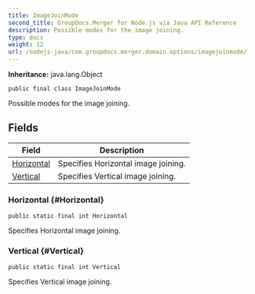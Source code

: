 ```yaml
---
title: ImageJoinMode
second_title: GroupDocs.Merger for Node.js via Java API Reference
description: Possible modes for the image joining.
type: docs
weight: 12
url: /nodejs-java/com.groupdocs.merger.domain.options/imagejoinmode/
---
```

**Inheritance:**
java.lang.Object
```
public final class ImageJoinMode
```

Possible modes for the image joining.
## Fields

| Field | Description |
| --- | --- |
| [Horizontal](#Horizontal) | Specifies Horizontal image joining. |
| [Vertical](#Vertical) | Specifies Vertical image joining. |
### Horizontal {#Horizontal}
```
public static final int Horizontal
```


Specifies Horizontal image joining.

### Vertical {#Vertical}
```
public static final int Vertical
```


Specifies Vertical image joining.


